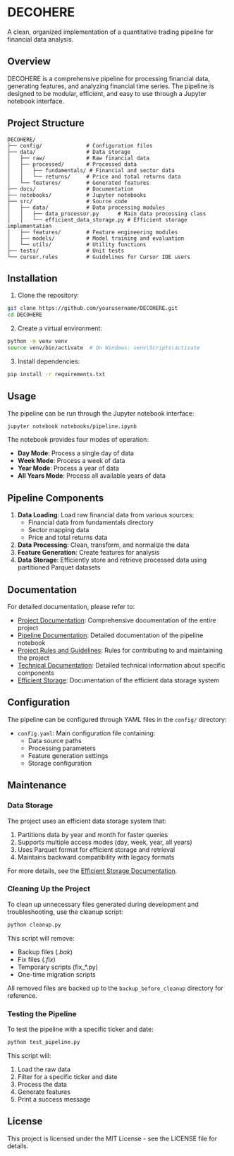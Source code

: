 # DECOHERE

A clean, organized implementation of a quantitative trading pipeline for financial data analysis.

## Overview

DECOHERE is a comprehensive pipeline for processing financial data, generating features, and analyzing financial time series. The pipeline is designed to be modular, efficient, and easy to use through a Jupyter notebook interface.

## Project Structure

```
DECOHERE/
├── config/              # Configuration files
├── data/                # Data storage
│   ├── raw/             # Raw financial data
│   ├── processed/       # Processed data
│   │   ├── fundamentals/ # Financial and sector data
│   │   └── returns/     # Price and total returns data
│   └── features/        # Generated features
├── docs/                # Documentation
├── notebooks/           # Jupyter notebooks
├── src/                 # Source code
│   ├── data/            # Data processing modules
│   │   ├── data_processor.py      # Main data processing class
│   │   └── efficient_data_storage.py # Efficient storage implementation
│   ├── features/        # Feature engineering modules
│   ├── models/          # Model training and evaluation
│   └── utils/           # Utility functions
├── tests/               # Unit tests
└── cursor.rules         # Guidelines for Cursor IDE users
```

## Installation

1. Clone the repository:
```bash
git clone https://github.com/yourusername/DECOHERE.git
cd DECOHERE
```

2. Create a virtual environment:
```bash
python -m venv venv
source venv/bin/activate  # On Windows: venv\Scripts\activate
```

3. Install dependencies:
```bash
pip install -r requirements.txt
```

## Usage

The pipeline can be run through the Jupyter notebook interface:

```bash
jupyter notebook notebooks/pipeline.ipynb
```

The notebook provides four modes of operation:
- **Day Mode**: Process a single day of data
- **Week Mode**: Process a week of data
- **Year Mode**: Process a year of data
- **All Years Mode**: Process all available years of data

## Pipeline Components

1. **Data Loading**: Load raw financial data from various sources:
   - Financial data from fundamentals directory
   - Sector mapping data
   - Price and total returns data
2. **Data Processing**: Clean, transform, and normalize the data
3. **Feature Generation**: Create features for analysis
4. **Data Storage**: Efficiently store and retrieve processed data using partitioned Parquet datasets

## Documentation

For detailed documentation, please refer to:

- [Project Documentation](docs/DECOHERE_DOCUMENTATION.md): Comprehensive documentation of the entire project
- [Pipeline Documentation](notebooks/README.md): Detailed documentation of the pipeline notebook
- [Project Rules and Guidelines](docs/PROJECT_RULES.md): Rules for contributing to and maintaining the project
- [Technical Documentation](docs/TECHNICAL_DOCUMENTATION.md): Detailed technical information about specific components
- [Efficient Storage](docs/README_EFFICIENT_STORAGE.md): Documentation of the efficient data storage system

## Configuration

The pipeline can be configured through YAML files in the `config/` directory:
- `config.yaml`: Main configuration file containing:
  - Data source paths
  - Processing parameters
  - Feature generation settings
  - Storage configuration

## Maintenance

### Data Storage

The project uses an efficient data storage system that:
1. Partitions data by year and month for faster queries
2. Supports multiple access modes (day, week, year, all years)
3. Uses Parquet format for efficient storage and retrieval
4. Maintains backward compatibility with legacy formats

For more details, see the [Efficient Storage Documentation](docs/README_EFFICIENT_STORAGE.md).

### Cleaning Up the Project

To clean up unnecessary files generated during development and troubleshooting, use the cleanup script:

```bash
python cleanup.py
```

This script will remove:
- Backup files (*.bak*)
- Fix files (*.fix*)
- Temporary scripts (fix_*.py)
- One-time migration scripts

All removed files are backed up to the `backup_before_cleanup` directory for reference.

### Testing the Pipeline

To test the pipeline with a specific ticker and date:

```bash
python test_pipeline.py
```

This script will:
1. Load the raw data
2. Filter for a specific ticker and date
3. Process the data
4. Generate features
5. Print a success message

## License

This project is licensed under the MIT License - see the LICENSE file for details. 